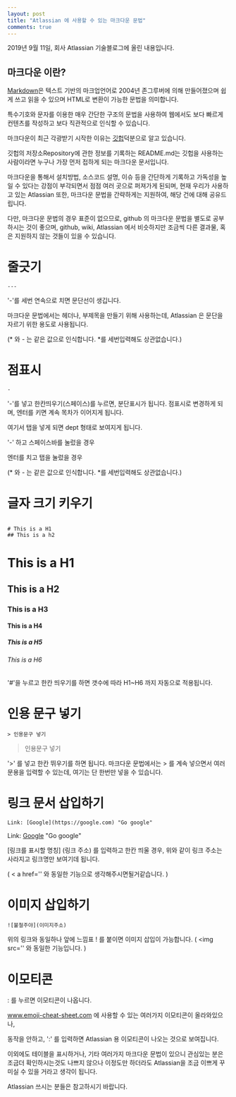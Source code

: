 ```yaml
---
layout: post
title: "Atlassian 에 사용할 수 있는 마크다운 문법"
comments: true
---
```


2019년 9월 11일, 회사 Atlassian 기술블로그에 올린 내용입니다.


마크다운 이란?
---

[Markdown](http://kirkstrobeck.github.io/whatismarkdown.com/)은 텍스트 기반의 마크업언어로 2004년 존그루버에 의해 만들어졌으며 쉽게 쓰고 읽을 수 있으며 HTML로 변환이 가능한 문법을 의미합니다.  

특수기호와 문자를 이용한 매우 간단한 구조의 문법을 사용하여 웹에서도 보다 빠르게 컨텐츠를 작성하고 보다 직관적으로 인식할 수 있습니다.  

마크다운이 최근 각광받기 시작한 이유는 [깃헙](https://github.com)덕분으로 알고 있습니다.  

깃헙의 저장소Repository에 관한 정보를 기록하는 README.md는 깃헙을 사용하는 사람이라면 누구나 가장 먼저 접하게 되는 마크다운 문서입니다.  

마크다운을 통해서 설치방법, 소스코드 설명, 이슈 등을 간단하게 기록하고 가독성을 높일 수 있다는 강점이 부각되면서 점점 여러 곳으로 퍼져가게 된되며, 현재 우리가 사용하고 있는 Atlassian 또한, 마크다운 문법을 간략하게는 지원하여, 해당 건에 대해 공유드립니다.  

다만, 마크다운 문법의 경우 표준이 없으므로, github 의 마크다운 문법을 별도로 공부하시는 것이 좋으며, github, wiki, Atlassian 에서 비슷하지만 조금씩 다른 결과물, 혹은 지원하지 않는 것들이 있을 수 있습니다.  



줄긋기
===

```
---
```

'-'를 세번 연속으로 치면 문단선이 생깁니다.

마크다운 문법에서는 헤더나, 부제목을 만들기 위해 사용하는데, Atlassian 은 문단을 자르기 위한 용도로 사용됩니다.

(* 와 - 는 같은 값으로 인식합니다. *를 세번입력해도 상관없습니다.)

점표시
===
```
-
```

'-'를 넣고 한칸띄우기(스페이스)를 누르면, 분단표시가 됩니다. 점표시로 변경하게 되며, 엔터를 키면 계속 목차가 이어지게 됩니다.

여기서 탭을 넣게 되면 dept 형태로 보여지게 됩니다.

'-' 하고 스페이스바를 눌렀을 경우

엔터를 치고 탭을 눌렀을 경우

(* 와 - 는 같은 값으로 인식합니다. *를 세번입력해도 상관없습니다.)



글자 크기 키우기
===

```

# This is a H1
## This is a h2
```

# This is a H1
## This is a H2
### This is a H3
#### This is a H4
##### This is a H5
###### This is a H6


'#'을 누르고 한칸 띄우기를 하면 갯수에 따라 H1~H6 까지 자동으로 적용됩니다.

인용 문구 넣기
===

```
> 인용문구 넣기
```

> 인용문구 넣기

'>' 를 넣고 한칸 뛰우기를 하면 됩니다. 마크다운 문법에서는 > 를 계속 넣으면서 여러 문용을 입력할 수 있는데, 여기는 단 한번만 넣을 수 있습니다.


링크 문서 삽입하기
===
```
Link: [Google](https://google.com) "Go google"
```

Link: [Google](https://google.com) "Go google"

[링크를 표시할 명칭] (링크 주소) 를 입력하고 한칸 띄울 경우, 위와 같이 링크 주소는 사라지고 링크명만 보여기데 됩니다.

( < a href='' 와 동일한 기능으로 생각해주시면될거같습니다. )

이미지 삽입하기
===
```
![불철주야](이미지주소)
```

위의 링크와 동일하나 앞에 느낌표 ! 를 붙이면 이미지 삽입이 가능합니다.
( <img src='' 와 동일한 기능입니다. )


이모티콘
===

: 를 누르면 이모티콘이 나옵니다.

www.emoji-cheat-sheet.com 에 사용할 수 있는 여러가지 이모티콘이 올라와있으나,

동작을 안하고, ':' 를 입력하면 Atlassian 용 이모티콘이 나오는 것으로 보여집니다.

이외에도 테이블을 표시하거나, 기타 여러가지 마크다운 문법이 있으니 관심있는 분은 조금더 확인하시는것도 나쁘지 않으나 이정도만 하더라도 Atlassian을 조금 이쁘게 꾸미실 수 있을 거라고 생각이 됩니다.

Atlassian 쓰시는 분들은 참고하시기 바랍니다.
